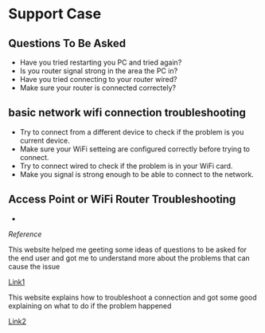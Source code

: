 # Support Case 

## Questions To Be Asked

- Have you tried restarting you PC and tried again?
- Is you router signal strong in the area the PC in?
- Have you tried connecting to your router wired?
- Make sure your router is connected correctely?

##  basic network wifi connection troubleshooting
 - Try to connect from a different device to check if the problem is you current device.
 - Make sure your WiFi setteing are configured correctly before trying to connect.
 - Try to connect wired to check if the problem is in your WiFi card.
 - Make you signal is strong enough to be able to connect to the network.

##  Access Point or WiFi Router Troubleshooting
- 


*Reference* 

This website helped me geeting some ideas of questions to be asked for the end user and got me to understand more about the problems that can cause the issue

[Link1](https://www.forbes.com/home-improvement/internet/cant-connect-to-wifi/)

This website explains how to troubleshoot a connection and got some good explaining on what to do if the problem happened 

[Link2](https://www.pcmag.com/explainers/12-tips-to-troubleshoot-your-internet-connection)



